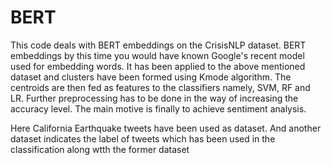 # BERT

This code deals with BERT embeddings on the CrisisNLP dataset.
BERT embeddings by this time you would have known Google's recent model used for embedding words.
It has been applied to the above mentioned dataset and clusters have been formed using Kmode algorithm.
The centroids are then fed as features to the classifiers namely, SVM, RF and LR. 
Further preprocessing has to be done in the way of increasing the accuracy level.
The main motive is finally to achieve sentiment analysis.


Here California Earthquake tweets have been used as dataset.
And another dataset indicates the label of tweets which has been used in the classification along wtth the former dataset
